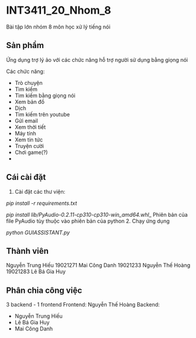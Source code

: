 # INT3411_20_Nhom_8
Bài tập lớn nhóm 8 môn học xử lý tiếng nói

## Sản phẩm
Ứng dụng trợ lý ảo với các chức năng hỗ trợ người sử dụng bằng giọng nói

Các chức năng:
- Trò chuyện 
- Tìm kiếm
- Tìm kiếm bằng giọng nói
- Xem bản đồ
- Dịch
- Tìm kiếm trên youtube
- Gửi email
- Xem thời tiết
- Máy tính 
- Xem tin tức
- Truyện cười
- Chơi game(?)
- 
## Cái cài đặt

1. Cài đặt các thư viện:

_pip install -r requirements.txt_ 

_pip install lib/PyAudio-0.2.11-cp310-cp310-win_amd64.whl__
Phiên bản của file PyAudio tùy thuộc vào phiên bản của python
2. Chạy ứng dụng

_python GUIASSISTANT.py_


## Thành viên
Nguyễn Trung Hiếu 19021271
Mai Công Danh 19021233
Nguyễn Thế Hoàng 19021283
Lê Bá Gia Huy 

## Phân chia công việc
3 backend - 1 frontend
Frontend: Nguyễn Thế Hoàng
Backend: 
- Nguyễn Trung Hiếu
- Lê Bá Gia Huy
- Mai Công Danh